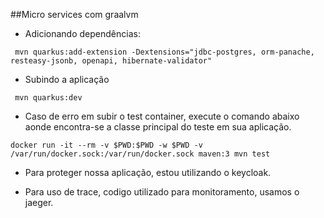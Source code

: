 ##Micro services com graalvm
- Adicionando dependências:
```
 mvn quarkus:add-extension -Dextensions="jdbc-postgres, orm-panache, resteasy-jsonb, openapi, hibernate-validator"
```
- Subindo a aplicação
```
 mvn quarkus:dev
```
- Caso de erro em subir o test container, execute o comando abaixo aonde encontra-se a classe principal do teste em sua aplicação.
```
docker run -it --rm -v $PWD:$PWD -w $PWD -v /var/run/docker.sock:/var/run/docker.sock maven:3 mvn test
```

- Para proteger nossa aplicação, estou utilizando o keycloak.

- Para uso de trace, codigo utilizado para monitoramento, usamos o jaeger.
